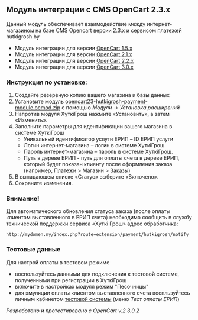## Модуль интеграции с CMS OpenCart  2.3.x

Данный модуль обеспечивает взаимодействие между интернет-магазином на базе CMS Opencart версии 2.3.x и сервисом платежей hutkigrosh.by
  * Модуль интеграции для версии [OpenCart 1.5.x](https://github.com/esasby/hgrosh/tree/master/CMS/Plugins/OpenCart/1.5.5%20(http))
  * Модуль интеграции для версии [OpenCart 2.1.x](https://github.com/esasby/hgrosh/tree/master/CMS/Plugins/OpenCart/2.1)
  * Модуль интеграции для версии [OpenCart 2.2.x](https://github.com/esasby/hgrosh/tree/master/CMS/Plugins/OpenCart/2.2)
  * Модуль интеграции для версии [OpenCart 3.0.x](https://github.com/esasby/hgrosh/tree/master/CMS/Plugins/OpenCart/3.0)

### Инструкция по установке:
1. Создайте резервную копию вашего магазина и базы данных
2. Установите модуль [opencart23-hutkigrosh-payment-module.ocmod.zip](https://github.com/esasby/hgrosh/blob/master/CMS/Plugins/OpenCart/2.3/opencart23-hutkigrosh-payment-module.ocmod.zip) с помощью _Модули_ -> _Установка расширений_
3. Напротив модуля ХуткiГрош нажмите «Установить», а затем «Изменить».
4. Заполните параметры для идентификации вашего магазина в системе ХуткiГрош
    * Уникальный идентификатор услуги ЕРИП – ID ЕРИП услуги
    * Логин интернет-магазина – логин в системе ХуткiГрош.
    * Пароль интернет-магазина – пароль в системе ХуткiГрош.
    * Путь в дереве ЕРИП - путь для оплаты счета в дереве ЕРИП, который будет показан клиенту после оформления заказа (например, Платежи > Магазин > Заказы)     
5. В выпадающем списке «Статус» выберите «Включено».
6. Сохраните изменения.

### Внимание!
Для автоматического обновления статуса заказа (после оплаты клиентом выставленного в ЕРИП счета) необходимо сообщить в службу технической поддержки сервиса «Хуткi Грош» адрес обработчика:
```
http://mydomen.my/index.php?route=extension/payment/hutkigrosh/notify
```

### Тестовые данные
Для настрой оплаты в тестовом режиме
 * воспользуйтесь данными для подключения к тестовой системе, полученными при регистрации в ХуткiГрош
 * включите в настройках модуля режим "Песочницы" 
 * для эмуляции оплаты клиентом выставленного счета воспльзуйтесь личным кабинетом [тестовой системы](https://trial.hgrosh.by) (меню _Тест оплаты ЕРИП_)

_Разработано и протестировано с OpenCart v.2.3.0.2_


